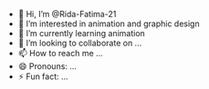 - 👋 Hi, I’m @Rida-Fatima-21
- 👀 I’m interested in animation and graphic design
- 🌱 I’m currently learning animation 
- 💞️ I’m looking to collaborate on ...
- 📫 How to reach me ...
- 😄 Pronouns: ...
- ⚡ Fun fact: ...

<!---
Rida-Fatima-21/Rida-Fatima-21 is a ✨ special ✨ repository because its `README.md` (this file) appears on your GitHub profile.
You can click the Preview link to take a look at your changes.
--->
